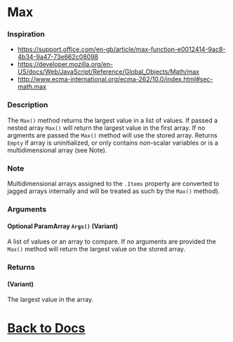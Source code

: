 

# Max
### Inspiration
* https://support.office.com/en-gb/article/max-function-e0012414-9ac8-4b34-9a47-73e662c08098
* https://developer.mozilla.org/en-US/docs/Web/JavaScript/Reference/Global_Objects/Math/max
* http://www.ecma-international.org/ecma-262/10.0/index.html#sec-math.max

### Description
The `Max()` method returns the largest value in a list of values. If passed a nested array `Max()` will return the largest value in the first array.  If no argments are passed the `Max()` method will use the stored array. Returns `Empty` if array is uninitialized, or only contains non-scalar variables or is a multidimensional array (see Note).
  
### Note 
Multidimensional arrays assigned to the `.Items` property are converted to jagged arrays internally and will be treated as such by the `Max()` method).

### Arguments
#### Optional ParamArray `Args()` (Variant)
A list of values or an array to compare. If no arguments are provided the `Max()` method will return the largest value on the stored array.


### Returns
#### (Variant)
The largest value in the array. 

# [Back to Docs](https://senipah.github.io/VBA-DynamicArray/)